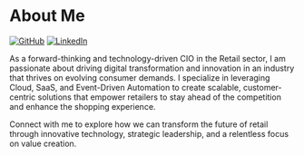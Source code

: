 # About Me

[![GitHub](https://img.shields.io/badge/GitHub-%40ReLehmann-239a3b.svg)](https://github.com/ReLehmann)
[![LinkedIn](https://img.shields.io/badge/Linked-in-0c66c3.svg)](https://www.linkedin.com/in/rene-lehmann-germany/)


As a forward-thinking and technology-driven CIO in the Retail sector, I am passionate about driving digital transformation and innovation in an industry that thrives on evolving consumer demands. I specialize in leveraging Cloud, SaaS, and Event-Driven Automation to create scalable, customer-centric solutions that empower retailers to stay ahead of the competition and enhance the shopping experience.

Connect with me to explore how we can transform the future of retail through innovative technology, strategic leadership, and a relentless focus on value creation.

